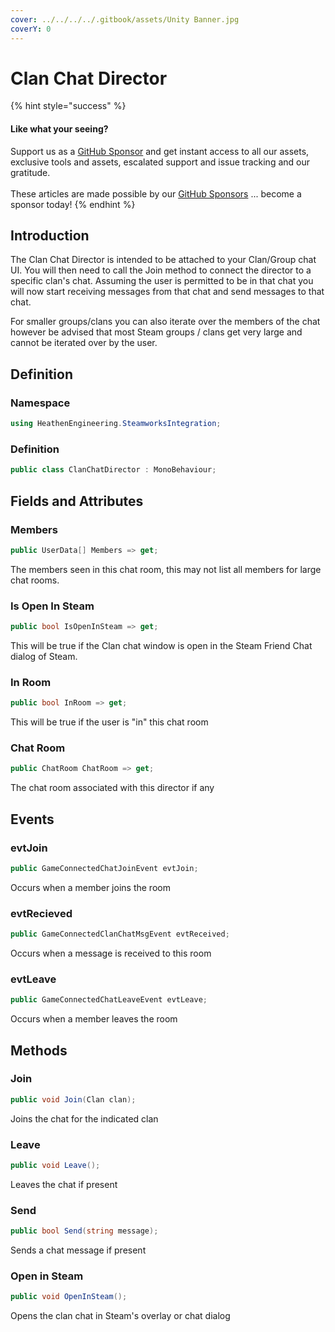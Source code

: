 ```yaml
---
cover: ../../../../.gitbook/assets/Unity Banner.jpg
coverY: 0
---
```


# Clan Chat Director

{% hint style="success" %}
#### Like what your seeing?

Support us as a [GitHub Sponsor](../../../../become-a-sponsor/) and get instant access to all our assets, exclusive tools and assets, escalated support and issue tracking and our gratitude.\
\
These articles are made possible by our [GitHub Sponsors](../../../../become-a-sponsor/) ... become a sponsor today!
{% endhint %}

## Introduction

The Clan Chat Director is intended to be attached to your Clan/Group chat UI. You will then need to call the Join method to connect the director to a specific clan's chat. Assuming the user is permitted to be in that chat you will now start receiving messages from that chat and send messages to that chat.&#x20;

For smaller groups/clans you can also iterate over the members of the chat however be advised that most Steam groups / clans get very large and cannot be iterated over by the user.

## Definition

### Namespace

```csharp
using HeathenEngineering.SteamworksIntegration;
```

### Definition

```csharp
public class ClanChatDirector : MonoBehaviour;
```

## Fields and Attributes

### Members

```csharp
public UserData[] Members => get;
```

The members seen in this chat room, this may not list all members for large chat rooms.

### Is Open In Steam

```csharp
public bool IsOpenInSteam => get;
```

This will be true if the Clan chat window is open in the Steam Friend Chat dialog of Steam.

### In Room

```csharp
public bool InRoom => get;
```

This will be true if the user is "in" this chat room

### Chat Room

```csharp
public ChatRoom ChatRoom => get;
```

The chat room associated with this director if any

## Events

### evtJoin

```csharp
public GameConnectedChatJoinEvent evtJoin;
```

Occurs when a member joins the room

### evtRecieved

```csharp
public GameConnectedClanChatMsgEvent evtReceived;
```

Occurs when a message is received to this room

### evtLeave

```csharp
public GameConnectedChatLeaveEvent evtLeave;
```

Occurs when a member leaves the room

## Methods

### Join

```csharp
public void Join(Clan clan);
```

Joins the chat for the indicated clan

### Leave

```csharp
public void Leave();
```

Leaves the chat if present

### Send

```csharp
public bool Send(string message);
```

Sends a chat message if present

### Open in Steam

```csharp
public void OpenInSteam();
```

Opens the clan chat in Steam's overlay or chat dialog

